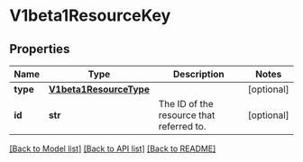 # V1beta1ResourceKey

## Properties
Name | Type | Description | Notes
------------ | ------------- | ------------- | -------------
**type** | [**V1beta1ResourceType**](V1beta1ResourceType.md) |  | [optional] 
**id** | **str** | The ID of the resource that referred to. | [optional] 

[[Back to Model list]](../README.md#documentation-for-models) [[Back to API list]](../README.md#documentation-for-api-endpoints) [[Back to README]](../README.md)


